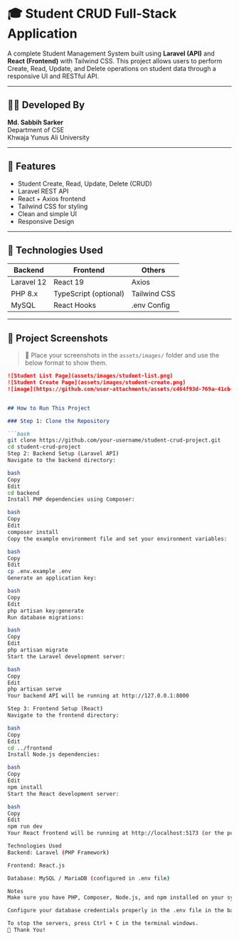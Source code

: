 # 🎓 Student CRUD Full-Stack Application

A complete Student Management System built using **Laravel (API)** and **React (Frontend)** with Tailwind CSS. This project allows users to perform Create, Read, Update, and Delete operations on student data through a responsive UI and RESTful API.

---

## 👨‍💻 Developed By

**Md. Sabbih Sarker**  
Department of CSE  
Khwaja Yunus Ali University

---

## 🚀 Features

- Student Create, Read, Update, Delete (CRUD)
- Laravel REST API
- React + Axios frontend
- Tailwind CSS for styling
- Clean and simple UI
- Responsive Design

---

## 🧰 Technologies Used

| Backend       | Frontend     | Others         |
| ------------- | ------------ | -------------- |
| Laravel 12    | React 19     | Axios          |
| PHP 8.x       | TypeScript (optional) | Tailwind CSS   |
| MySQL         | React Hooks  | .env Config    |

---

## 📸 Project Screenshots

> 📂 Place your screenshots in the `assets/images/` folder and use the below format to show them.

```md
![Student List Page](assets/images/student-list.png)
![Student Create Page](assets/images/student-create.png)
![image](https://github.com/user-attachments/assets/c464f93d-769a-41cb-8e2f-a7426d87b212)


## How to Run This Project

### Step 1: Clone the Repository

```bash
git clone https://github.com/your-username/student-crud-project.git
cd student-crud-project
Step 2: Backend Setup (Laravel API)
Navigate to the backend directory:

bash
Copy
Edit
cd backend
Install PHP dependencies using Composer:

bash
Copy
Edit
composer install
Copy the example environment file and set your environment variables:

bash
Copy
Edit
cp .env.example .env
Generate an application key:

bash
Copy
Edit
php artisan key:generate
Run database migrations:

bash
Copy
Edit
php artisan migrate
Start the Laravel development server:

bash
Copy
Edit
php artisan serve
Your backend API will be running at http://127.0.0.1:8000

Step 3: Frontend Setup (React)
Navigate to the frontend directory:

bash
Copy
Edit
cd ../frontend
Install Node.js dependencies:

bash
Copy
Edit
npm install
Start the React development server:

bash
Copy
Edit
npm run dev
Your React frontend will be running at http://localhost:5173 (or the port shown in your terminal)

Technologies Used
Backend: Laravel (PHP Framework)

Frontend: React.js

Database: MySQL / MariaDB (configured in .env file)

Notes
Make sure you have PHP, Composer, Node.js, and npm installed on your system.

Configure your database credentials properly in the .env file in the backend folder before running migrations.

To stop the servers, press Ctrl + C in the terminal windows.
🙏 Thank You!
